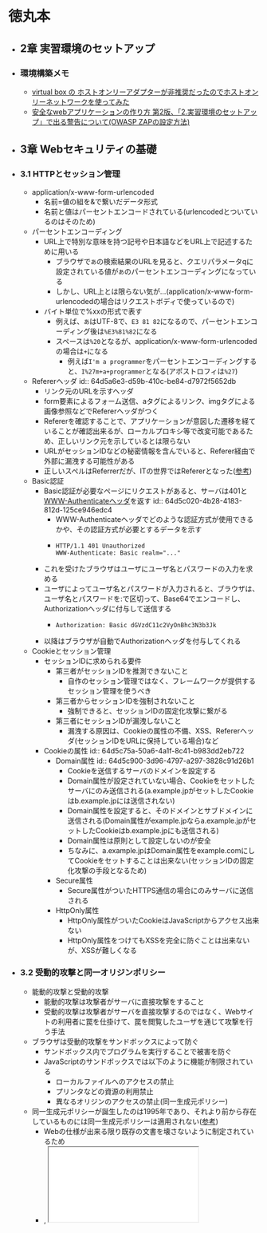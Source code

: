 # 徳丸本
- ## 2章 実習環境のセットアップ
- ### 環境構築メモ
	- [virtual box の ホストオンリーアダプターが非推奨だったのでホストオンリーネットワークを使ってみた](https://zenn.dev/yufuworks/scraps/032456e30590cc)
	- [安全なwebアプリケーションの作り方 第2版、「2.実習環境のセットアップ」で出る警告について(OWASP ZAPの設定方法)](https://teratail.com/questions/197984)
- ## 3章 Webセキュリティの基礎
- ### 3.1 HTTPとセッション管理
	- application/x-www-form-urlencoded
		- 名前=値の組を&で繋いだデータ形式
		- 名前と値はパーセントエンコードされている(urlencodedとついているのはそのため)
	- パーセントエンコーディング
		- URL上で特別な意味を持つ記号や日本語などをURL上で記述するために用いる
			- ブラウザで`あ`の検索結果のURLを見ると、クエリパラメータqに設定されている値が`あ`のパーセントエンコーディングになっている
			- しかし、URL上とは限らない気が...(application/x-www-form-urlencodedの場合はリクエストボディで使っているので)
		- バイト単位で%xxの形式で表す
			- 例えば、`あ`はUTF-8で、`E3 81 82`になるので、パーセントエンコーディング後は`%E3%81%82`になる
			- スペースは`%20`となるが、application/x-www-form-urlencodedの場合は`+`になる
				- 例えば`I'm a programmer`をパーセントエンコーディングすると、`I%27m+a+programmer`となる(アポストロフィは`%27`)
	- Refererヘッダ
	  id:: 64d5a6e3-d59b-410c-be84-d7972f5652db
		- リンク元のURLを示すヘッダ
		- form要素によるフォーム送信、aタグによるリンク、imgタグによる画像参照などでRefererヘッダがつく
		- Refererを確認することで、アプリケーションが意図した遷移を経ていることが確認出来るが、ローカルプロキシ等で改変可能であるため、正しいリンク元を示しているとは限らない
		- URLがセッションIDなどの秘密情報を含んでいると、Referer経由で外部に漏洩する可能性がある
		- 正しいスペルはReferrerだが、ITの世界ではRefererとなった([参考](https://wa3.i-3-i.info/diff505refer.html))
	- Basic認証
		- Basic認証が必要なページにリクエストがあると、サーバは401と[WWW-Authenticateヘッダ](https://developer.mozilla.org/ja/docs/Web/HTTP/Headers/WWW-Authenticate)を返す
		  id:: 64d5c020-4b28-4183-812d-125ce946edc4
			- WWW-Authenticateヘッダでどのような認証方式が使用できるかや、その認証方式が必要とするデータを示す
			- ```
			  HTTP/1.1 401 Unauthorized
			  WWW-Authenticate: Basic realm="..."
			  ```
		- これを受けたブラウザはユーザにユーザ名とパスワードの入力を求める
		- ユーザによってユーザ名とパスワードが入力されると、ブラウザは、ユーザ名とパスワードを:で区切って、Base64でエンコードし、Authorizationヘッダに付与して送信する
			- ```
			  Authorization: Basic dGVzdC11c2VyOnBhc3N3b3Jk
			  ```
		- 以降はブラウザが自動でAuthorizationヘッダを付与してくれる
	- Cookieとセッション管理
		- セッションIDに求められる要件
			- 第三者がセッションIDを推測できないこと
				- 自作のセッション管理ではなく、フレームワークが提供するセッション管理を使うべき
			- 第三者からセッションIDを強制されないこと
				- 強制できると、セッションIDの固定化攻撃に繋がる
			- 第三者にセッションIDが漏洩しないこと
				- 漏洩する原因は、Cookieの属性の不備、XSS、Refererヘッダ(セッションIDをURLに保持している場合)など
		- Cookieの属性
		  id:: 64d5c75a-50a6-4a1f-8c41-b983dd2eb722
			- Domain属性
			  id:: 64d5c900-3d96-4797-a297-3828c91d26b1
				- Cookieを送信するサーバのドメインを設定する
				- Domain属性が設定されていない場合、Cookieをセットしたサーバにのみ送信される(a.example.jpがセットしたCookieはb.example.jpには送信されない)
				- Domain属性を設定すると、そのドメインとサブドメインに送信される(Domain属性がexample.jpならa.example.jpがセットしたCookieはb.example.jpにも送信される)
				- Domain属性は原則として設定しないのが安全
				- ちなみに、a.example.jpはDomain属性をexample.comにしてCookieをセットすることは出来ない(セッションIDの固定化攻撃の手段となるため)
			- Secure属性
				- Secure属性がついたHTTPS通信の場合にのみサーバに送信される
			- HttpOnly属性
				- HttpOnly属性がついたCookieはJavaScriptからアクセス出来ない
				- HttpOnly属性をつけてもXSSを完全に防ぐことは出来ないが、XSSが難しくなる
- ### 3.2 受動的攻撃と同一オリジンポリシー
	- 能動的攻撃と受動的攻撃
		- 能動的攻撃は攻撃者がサーバに直接攻撃をすること
		- 受動的攻撃は攻撃者がサーバを直接攻撃するのではなく、Webサイトの利用者に罠を仕掛けて、罠を閲覧したユーザを通じて攻撃を行う手法
	- ブラウザは受動的攻撃をサンドボックスによって防ぐ
		- サンドボックス内でプログラムを実行することで被害を防ぐ
		- JavaScriptのサンドボックスでは以下のように機能が制限されている
			- ローカルファイルへのアクセスの禁止
			- プリンタなどの資源の利用禁止
			- 異なるオリジンのアクセスの禁止(同一生成元ポリシー)
	- 同一生成元ポリシーが誕生したのは1995年であり、それより前から存在しているものには同一生成元ポリシーは適用されない([参考](https://zenn.dev/qnighy/articles/6ff23c47018380#cors%E3%81%8C%E4%BD%BF%E3%82%8F%E3%82%8C%E3%81%AA%E3%81%84%E3%81%A8%E3%81%8D))
		- Webの仕様が出来る限り既存の文書を壊さないように制定されているため
		- <frame src="...">, <iframe src="...">, <img src="...">, <script src="...">, <link rel="stylesheet" href="...">, <form action="..."> など
		- <script src="...">に同一生成元ポリシーが適用されないことを利用して、XHRの代用としたのがJSONP
			- CORSが登場したことで使われなくなった
- ### 3.3 CORS(Cross-Origin Resource Sharing)
	- 同一生成元ポリシーの緩和策で、相手側オリジンの許可があれば、相手側オリジンのリソースを取得したり、操作出来るというもの
	- [CORSの仕様はなぜ複雑なのか](https://zenn.dev/qnighy/articles/6ff23c47018380)を見てCORSの仕様を理解する
		- 素朴な仕様
			- 異なるオリジンへのリクエストの場合、ブラウザがリクエストにOriginヘッダを付与する
			- サーバがOriginヘッダを見て、アクセス制御を行う
		- しかしこの仕様には問題がある
			- CORSの登場以前は、同一生成元ポリシーが存在するため、サーバは異なるオリジンからXHRが飛んでくる可能性を考える必要がない
				- そのため既存のサーバはOriginヘッダを見る仕組みになっていない
			- この仕様を導入すると、この仕様を実装していないサーバは、全てのオリジンにリソースの読み取りを許可することになってしまう
		- 次に考えられる仕様は以下のようなもの
			- 異なるオリジンへのリクエストの場合、ブラウザがリクエストにOriginヘッダを付与する
			- サーバは受け取ったOriginヘッダを見て、リソースの取得、操作を許可するなら、Acess-Control-Allow-Originヘッダに、受け取ったOriginヘッダの値を設定して返す
			- ブラウザは受け取ったAcess-Control-Allow-Originヘッダを見て、自身のオリジンが設定されていれば、リソースの読み取りを許可する
			- Access-Control-Allow-Originヘッダが返ってこなかったり、自身のオリジンが設定されていなければ、リソースの読み取りを禁止する
				- レスポンスは返ってきているが、JavaScriptで読み取ることが禁止されている
		- この仕様であれば、この仕様を実装していないサーバは、Access-Control-Allow-Originヘッダを返さないため、リソースは読み取られなくて済む
		- しかし、この仕様を実装していないサーバについて、リソースの操作はされてしまうという問題が依然残っている
		- そこで、本番のリクエストの前にプリフライトリクエストを送信する
			- 異なるオリジンへのリクエストの場合、ブラウザがリクエストにOriginヘッダを付与し、OPTIONSメソッドで送信する(プリフライトリクエスト)
			- サーバは受け取ったOriginヘッダを見て、リソースの取得、操作を許可するなら、Acess-Control-Allow-Originヘッダに、受け取ったOriginヘッダの値を設定して返す
			- ブラウザは受け取ったAcess-Control-Allow-Originヘッダを見て、自身のオリジンが含まれていたら本番のリクエストを送信し、含まれていなければ、本番のリクエストは送信しない(本当はAccess-Control-Allow-MethodsやAccess-Control-Allow-Headersも見ている)
		- この仕様であれば、この仕様を実装していないサーバについても、リソースの操作をされなくて済む
		- しかし、プリフライトリクエストを飛ばすことでRTT1回分のレイテンシが発生することになる
			- プリフライトリクエストのレスポンスをキャッシュすれば良いが、それでもレイテンシを減らしたい
			- ここで、同一生成元ポリシーの制限を受けないformタグのことを考える
				- formタグは元から異なるオリジンへのリクエストを実行可能であり、CSRFトークンの検証などサーバ側の対策が必要だった
				- なので、formタグで送れるようなリクエストに関しては、既にサーバ側で対策がされているだろうということで、formタグで送れるようなリクエストをシンプルリクエストと呼び、シンプルリクエストの場合は、プリフライトリクエストを送信しないことにした
	- 異なるオリジンに対するリクエストには認証に用いられるリクエストヘッダは自動的に送信されない(なぜ)
		- XHRの場合、withCredentialsをtrueにする必要がある
		- さらにサーバのレスポンスヘッダでAccess-Control-Allow-Credentialsがtrueになっていないと、JavaScriptでリソースを読み取ることは禁止される